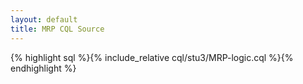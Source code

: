 ```yaml
---
layout: default
title: MRP CQL Source
---
```


{% highlight sql %}{% include_relative cql/stu3/MRP-logic.cql %}{% endhighlight %}
